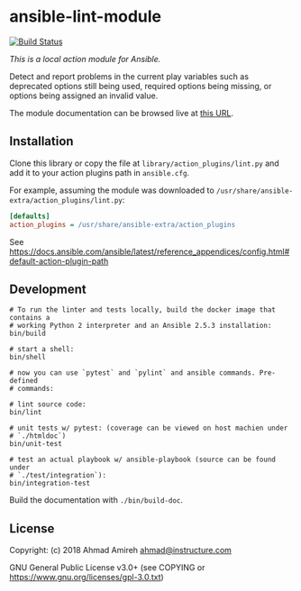 # ansible-lint-module

[![Build Status](https://travis-ci.org/amireh/ansible-lint-module.svg?branch=master)](https://travis-ci.org/amireh/ansible-lint-module)

_This is a local action module for Ansible._

Detect and report problems in the current play variables such as deprecated
options still being used, required options being missing, or options being
assigned an invalid value.

The module documentation can be browsed live at [this
URL](https://amireh.github.io/ansible-lint-module/modules/lint_module.html).

## Installation

Clone this library or copy the file at `library/action_plugins/lint.py` and add
it to your action plugins path in `ansible.cfg`.

For example, assuming the module was downloaded to
`/usr/share/ansible-extra/action_plugins/lint.py`:

```ini
[defaults]
action_plugins = /usr/share/ansible-extra/action_plugins
```

See https://docs.ansible.com/ansible/latest/reference_appendices/config.html#default-action-plugin-path

## Development

```shell
# To run the linter and tests locally, build the docker image that contains a
# working Python 2 interpreter and an Ansible 2.5.3 installation:
bin/build

# start a shell:
bin/shell

# now you can use `pytest` and `pylint` and ansible commands. Pre-defined 
# commands:

# lint source code:
bin/lint

# unit tests w/ pytest: (coverage can be viewed on host machien under
# `./htmldoc`)
bin/unit-test

# test an actual playbook w/ ansible-playbook (source can be found under
# `./test/integration`):
bin/integration-test
```

Build the documentation with `./bin/build-doc`.

## License

Copyright: (c) 2018 Ahmad Amireh <ahmad@instructure.com>

GNU General Public License v3.0+ (see COPYING or https://www.gnu.org/licenses/gpl-3.0.txt)
